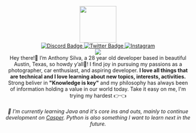 <div id="header" align="center">
  <img src="https://cdn.anthonyvsilva.com/PswGit.gif" width="100"/>
  <div id="badges">
  <a href="https://discordapp.com/users/325818256311189504">
    <img src="https://img.shields.io/badge/Discord-5865F2?logo=discord&logoColor=fff&style=flat" alt="Discord Badge"
  </a>
    
  <a href="https://x.com/anthonyvsilva">
    <img src="https://img.shields.io/badge/X-000?logo=x&logoColor=fff&style=flat" alt="Twitter Badge"/>
  </a>
  
  <a href="https://instagram.com/curbed.media">
    <img src="https://img.shields.io/badge/Instagram-E4405F?logo=instagram&logoColor=fff&style=flat" alt="Instagram"/>
  </a>

</div>
  <a href="https://github.com/paswrd/">
    <img src="https://komarev.com/ghpvc/?username=paswrd&style=flat-square&color=brightgreen">
</a>
<div id="text">
  <h7>
    Hey there!👋 I’m Anthony Silva, a 28 year old developer based in beautiful Austin, Texas, so howdy y’all🤠! I find joy in pursuing my passions as a photographer, car enthusiast, and aspiring developer. <b>I love all things that are technical and I love learning about new topics, interests, activities.</b> Strong beliver in <b>"Knowledge is key"</b> and my philosophy has always been of information holding a value in our world today. Take it easy on me, I'm trying my hardest 👉👈
  </h7>
<h6>
  🌱 I'm currently learning Java and it's core ins and outs, mainly to continue development on <a href="https://casper.fun">Casper</a>. Python is also something I want to learn next in the future. 
</h6>

</div>

</div>

<!--
**paswrd/paswrd** is a ✨ _special_ ✨ repository because its `README.md` (this file) appears on your GitHub profile.

Here are some ideas to get you started:

- 🔭 I’m currently working on ...
- 🌱 I’m currently learning ...
- 👯 I’m looking to collaborate on ...
- 🤔 I’m looking for help with ...
- 💬 Ask me about ...
- 📫 How to reach me: ...
- 😄 Pronouns: ...
- ⚡ Fun fact: ...
-->
